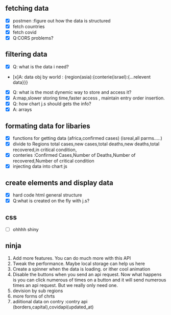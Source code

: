 ## fetching data

- [x] postmen :figure out how the data is structured
- [x] fetch countries
- [x] fetch covid
- [x] Q:CORS problems?

## filtering data

- [x] Q: what is the data i need?
- [x]A: data obj by world : {region(asia):{conterie(israel):{...relevent data}}}
- [x] Q: what is the most dynemic way to store and access it?
- [x] A:map,slower storing time,faster access , maintain entry order insertion.
- [x] Q: how chart j.s should gets the info?
- [x] A: arrays

## formating data for libaries

- [x] functions for getting data (africa,confirmed cases) (isreal,all parms.....)
- [x] divide to Regions total cases,new cases,total deaths,new deaths,total recovered,in critical condition,
- [x] conteries :Confirmed Cases,Number of Deaths,Number of recovered,Number of critical condition
- [x] injecting data into chart js

## create elements and display data

- [x] hard code html general structure
- [x] Q:what is created on the fly with j.s?

## css

- [ ] ohhhh shiny

## ninja

1. Add more features. You can do much more with this API
2. Tweak the performance. Maybe local storage can help us here
3. Create a spinner when the data is loading. or ither cool animation
4. Disable the buttons when you send an api request. Now what happens is you can click numerous of times on a button and it will send numerous times an api request. But we really only need one.
5. devision by sub regions
6. more forms of chrts
7. adiitional data on contry :contry api (borders,capital),covidapi(updated_at)
